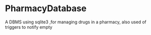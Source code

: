 # PharmacyDatabase
A DBMS using sqlite3 ,for managing drugs in a pharmacy, also used of triggers to notify empty
